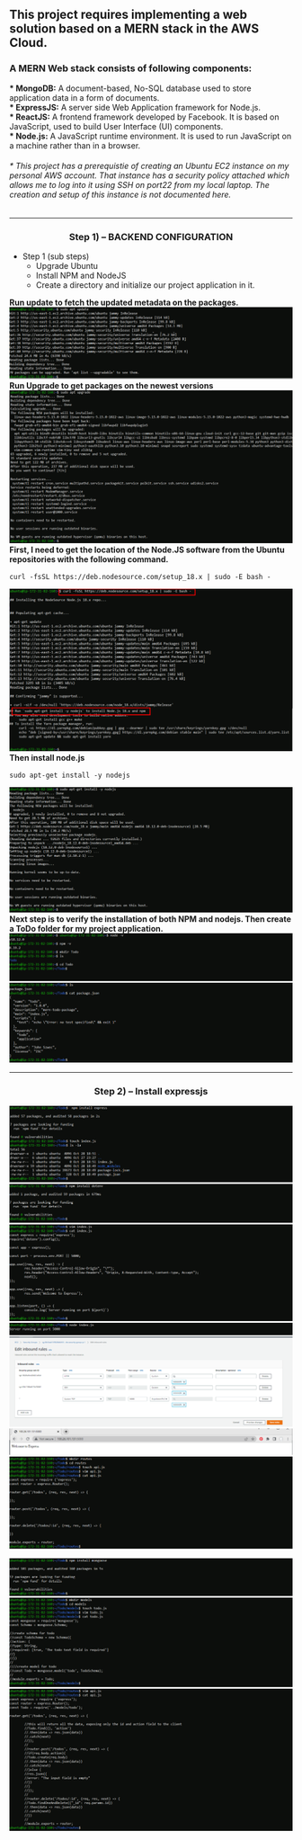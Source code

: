 ## This project requires implementing a web solution based on a MERN stack in the AWS Cloud.
### A __MERN__ Web stack consists of following components: <br/>

__* MongoDB:__ A document-based, No-SQL database used to store application data in a form of documents. <br/>
__* ExpressJS:__ A server side Web Application framework for Node.js. <br/>
__* ReactJS:__ A frontend framework developed by Facebook. It is based on JavaScript, used to build User Interface (UI) components. <br/>
__* Node.js:__ A JavaScript runtime environment. It is used to run JavaScript on a machine rather than in a browser. <br/>

###### * This project has a prerequistie of creating an Ubuntu EC2 instance on my personal AWS account. That instance has a security policy attached which allows me to log into it using SSH on port22 from my local laptop. The creation and setup of this instance is not documented here. 
___
### <div align="center"> Step 1) – BACKEND CONFIGURATION </div>
* Step 1 (sub steps)
  * Upgrade Ubuntu
  * Install NPM and NodeJS
  * Create a directory and initialize our project application in it.
   
 __Run update to fetch the updated metadata on the packages.__
![AccesWeblocally](./images/updateubuntu-3.PNG)
__Run Upgrade to get packages on the newest versions__
![AccesWeblocally](./images/ubuntuupgrade-4.PNG)
__First,  I need to get the location of the Node.JS software from the Ubuntu repositories with the following command.__
```
curl -fsSL https://deb.nodesource.com/setup_18.x | sudo -E bash -
```
![AccesWeblocally](./images/locatenodejs-4.PNG)
__Then install node.js__
```
sudo apt-get install -y nodejs
```

![AccesWeblocally](./images/installnodejs.PNG)
__Next step is to verify the installation of both NPM and nodejs. Then create a ToDo folder for my project application.__
![AccesWeblocally](./images/verifyandcreate.PNG)
![AccesWeblocally](./images/verifynodejs.PNG)
___
### <div align="center"> Step 2) – Install expressjs </div>
![AccesWeblocally](./images/installexpressandcreateindex-2.PNG)
![AccesWeblocally](./images/installdotenv.PNG)
![AccesWeblocally](./images/enterindexjscode.PNG)
![AccesWeblocally](./images/expressjsserverrunning.PNG)
![AccesWeblocally](./images/editinboundsecurityrules.PNG)
![AccesWeblocally](./images/connecttoexpress5000.PNG)
![AccesWeblocally](./images/createroutesfolderandapi.PNG)

![AccesWeblocally](./images/installmongoose.PNG)
![AccesWeblocally](./images/createmodelsdirandtodojs.PNG)
![AccesWeblocally](./images/updateroutesapi.PNG)
